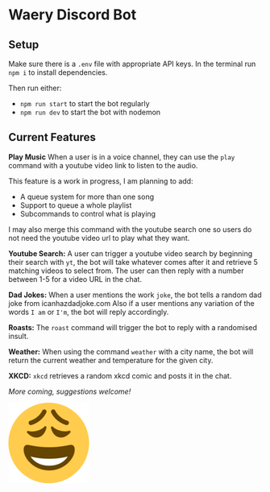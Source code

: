 # Waery Discord Bot

## Setup

Make sure there is a `.env` file with appropriate API keys.
In the terminal run `npm i` to install dependencies.

Then run either:
* `npm run start` to start the bot regularly
* `npm run dev` to start the bot with nodemon

## Current Features

**Play Music**
When a user is in a voice channel, they can use the `play` command with a youtube video link to listen to the audio. 

This feature is a work in progress, I am planning to add:
* A queue system for more than one song
* Support to queue a whole playlist
* Subcommands to control what is playing

I may also merge this command with the youtube search one so users do not need the youtube video url to play what they want.

**Youtube Search:**
A user can trigger a youtube video search by beginning their search with `yt`, the bot will take whatever comes after it and retrieve 5 matching videos to select from. The user can then reply with a number between 1-5 for a video URL in the chat.

**Dad Jokes:**
When a user mentions the work `joke`, the bot tells a random dad joke from icanhazdadjoke.com
Also if a user mentions any variation of the words `I am` or `I'm`, the bot will reply accordingly.

**Roasts:**
The `roast` command will trigger the bot to reply with a randomised insult.

**Weather:**
When using the command `weather` with a city name, the bot will return the current weather and temperature for the given city.

**XKCD:**
`xkcd` retrieves a random xkcd comic and posts it in the chat.

*More coming, suggestions welcome!*


![Waery Emoji Icon](resources/waery.png "Waery Emoji Icon")
